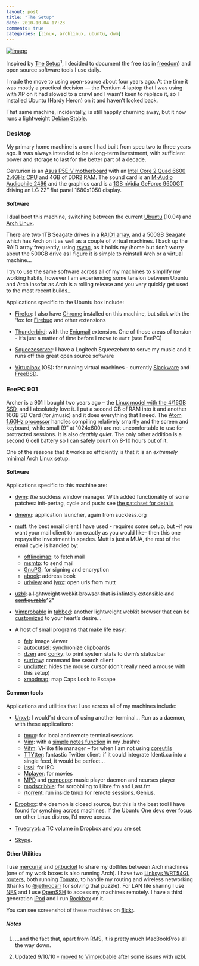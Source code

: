 ```yaml
---
layout: post
title: "The Setup"
date: 2010-10-04 17:23
comments: true
categories: [linux, archlinux, ubuntu, dwm]
---
```

[![image](http://dl.dropbox.com/u/261312/Blog-images/setup.png)](http://www.flickr.com/photos/jasonwryan/4522790892/ "Arch Linux and dwm")

Inspired by [The Setup](http://usesthis.com/)<sup>1</sup>, I decided to document
the free (as in [freedom](http://www.gnu.org/philosophy/free-sw.html))
and open source software tools I use daily.

I made the move to using open-source about four years ago. At the time
it was mostly a practical decision — the Pentium 4 laptop that I was
using with XP on it had slowed to a crawl and I wasn’t keen to replace
it, so I installed Ubuntu (Hardy Heron) on it and haven’t looked back.

That same machine, incidentally, is still happily churning away, but it
now runs a lightweight [Debian Stable](http://www.debian.org/releases/stable/).

### Desktop
My primary home machine is a one I had built from spec two to three
years ago. It was always intended to be a long-term investment, with
sufficient power and storage to last for the better part of a decade.

Centurion is an 
[Asus P5E-V motherboard](http://www.asus.com/Product.aspx?P_ID=cXoprTXLaShErTzI&content=specifications)
with an 
[Intel Core 2 Quad 6600 2.4GHz CPU](http://www.intel.com/products/processor/core2quad/index.htm) and
4GB of DDR2 RAM. The sound card is an 
[M-Audio Audiophile 2496](http://www.m-audio.com/products/en_us/Audiophile2496.html) and the
graphics card is a 
[1GB nVidia GeForce 9600GT](http://www.nvidia.com/object/product_geforce_9600gt_us.html)
driving an LG 22” flat panel 1680x1050 display.

#### Software
I dual boot this machine, switching between the current
[Ubuntu](http://www.ubuntu.com) (10.04) and [Arch Linux](http://archlinux.org).

There are two 1TB Seagate drives in a [RAID1 array](http://en.wikipedia.org/wiki/RAID),
and a 500GB Seagate which has Arch on it as well as a couple of virtual machines. 
I back up the RAID array frequently, using [rsync](http://www.samba.org/rsync/), as it
holds my <span class="file">/home</span> but don’t worry about the 500GB drive 
as I figure it is simple to reinstall Arch or a virtual machine…

I try to use the same software across all of my machines to simplify my
working habits, however I am experiencing some tension between Ubuntu
and Arch insofar as Arch is a rolling release and you very quickly get
used to the most recent builds…

Applications specific to the Ubuntu box include:

* [Firefox](http://www.getfirefox.net/): I also have
[Chrome](http://www.google.com/chrome) installed on this machine, but
stick with the ‘fox for [Firebug](http://getfirebug.com/) and other
extensions

* [Thunderbird](http://www.mozillamessaging.com/en-US/thunderbird/): with
the [Enigmail](http://enigmail.mozdev.org/home/index.php.html)
extension. One of those areas of tension - it’s just a matter of time
before I move to `mutt` (see EeePC)

* [Squeezeserver](http://wiki.slimdevices.com/index.php/SlimServer): I
have a Logitech Squeezebox to serve my music and it runs off this great
open source software

* [Virtualbox](http://www.virtualbox.org/) (OS): for running virtual
machines - currently [Slackware](http://www.slackware.com/) and
[FreeBSD](http://www.freebsd.org/).

### EeePC 901
Archer is a 901 I bought two years ago – the 
[Linux model with the 4/16GB SSD](http://eeepc.asus.com/au/product901-spec.html), and I
absolutely love it. I put a second GB of RAM into it and another 16GB SD
Card (for /music) and it does everything that I need. The 
[Atom 1.6GHz processor](http://www.intel.com/products/processor/atom/index.htm)
handles compiling relatively smartly and the screen and keyboard, while
small (9” at 1024x600) are not uncomfortable to use for protracted
sessions. It is also *deathly quiet*. The only other addition is a
second 6 cell battery so I can safely count on 8-10 hours out of it.

One of the reasons that it works so efficiently is that it is an
*extremely* minimal Arch Linux setup.

#### Software
Applications specific to this machine are:

-   [dwm](http://dwm.suckless.org "dwm page on suckless"): *the*
    suckless window manager. With added functionality of some patches:
    init-pertag, cycle and push: see [the patchset for
    details](https://bitbucket.org/jasonwryan/eeepc/src/tip/Build/dwm/5.8.2-2.diff)
-   [dmenu](http://tools.suckless.org/dmenu/): application launcher,
    again from suckless.org
-   [mutt](http://www.mutt.org/): the best email client I have used -
    requires some setup, but –if you want your mail client to run
    exactly as you would like– then this one repays the investment in
    spades. Mutt is just a MUA, the rest of the email cycle is handled
    by:
    -   [offlineimap](http://github.com/jgoerzen/offlineimap/wiki): to
        fetch mail
    -   [msmtp](http://msmtp.sourceforge.net/): to send mail
    -   [GnuPG](http://www.gnupg.org/): for signing and encryption
    -   [abook](http://abook.sourceforge.net/): address book
    -   [urlview](http://linuxcommand.org/man_pages/urlview1.html) and
        [lynx](http://lynx.browser.org/): open urls from mutt

-   ~~[uzbl](http://www.uzbl.org/): a lightweight webkit browser that is
    infintely extensible and
    [configurable](https://bitbucket.org/jasonwryan/eeepc/src/tip/.config/uzbl/config)~~^2^
-   [Vimprobable](http://www.vimprobable.org/) in
    [tabbed](http://tools.suckless.org/tabbed): another lightweight
    webkit browser that can be
    [customized](http://www.flickr.com/photos/jasonwryan/5063510130/ "Screenshot on Flickr")
    to your heart’s desire…
-   A host of small programs that make life easy:
    -   [feh](https://derf.homelinux.org/projects/feh/): image viewer
    -   [autocutsel](http://www.nongnu.org/autocutsel/): synchronize
        clipboards
    -   [dzen](http://sites.google.com/site/gotmor/dzen) and
        [conky](http://conky.sourceforge.net/): to print system stats to
        dwm’s status bar
    -   [surfraw](http://surfraw.alioth.debian.org/): command line
        search client
    -   [unclutter](http://www.ibiblio.org/pub/X11/contrib/utilities/unclutter-8.README):
        hides the mouse cursor (don’t really need a mouse with this
        setup)
    -   [xmodmap](http://www.xfree86.org/4.2.0/xmodmap.1.html): map Caps
        Lock to Escape

#### Common tools

Applications and utilities that I use across all of my machines include:

- [Urxvt](http://software.schmorp.de/pkg/rxvt-unicode.html): I would’nt
  dream of using another terminal… Run as a daemon, with these
  applications:

    -   [tmux](http://tmux.sourceforge.net/): for local and remote terminal
        sessions
    -   [Vim](http://www.vim.org/): with a [simple notes function](http://jasonwryan.com/blog/2010-09-28-command-line-notes) 
        in my .bashrc
    -   [Vifm](http://vifm.sourceforge.net/): Vi-like file manager – for
        when I am not using
        [coreutils](http://www.gnu.org/software/coreutils/)
    -   [TTYtter](http://www.floodgap.com/software/ttytter/): fantastic
        Twitter client: if it could integrate Identi.ca into a single feed,
        it would be perfect…
    -   [irssi](http://irssi.org/): for IRC
    -   [Mplayer](http://www.mplayerhq.hu/design7/news.html): for movies
    -   [MPD](http://mpd.wikia.com/wiki/Music_Player_Daemon_Wiki) and
        [ncmpcpp](http://unkart.ovh.org/ncmpcpp/): music player daemon and
        ncurses player
    -   [mpdscribble](http://code.google.com/p/mpdscribble/): for scrobbling
        to Libre.fm and Last.fm
    -   [rtorrent](http://libtorrent.rakshasa.no/): run inside tmux for
    remote sessions. Genius.

- [Dropbox](http://www.dropbox.com/): the daemon is closed source, but
  this is the best tool I have found for synching across machines. If the
  Ubuntu One devs ever focus on other Linux distros, I’d move across.
- [Truecrypt](http://www.truecrypt.org/): a TC volume in Dropbox and you
  are set
- [Skype](http://www.skype.com/intl/en/home).

#### Other Utilities
I use [mercurial](http://mercurial.selenic.com/) and
[bitbucket](https://bitbucket.org/jasonwryan/) to share my dotfiles
between Arch machines (one of my work boxes is also running Arch). I
have two [Linksys WRT54GL routers](http://www.linksysbycisco.com/EU/en/products/WRT54GL), both
running [Tomato](http://www.polarcloud.com/tomato), to handle my routing
and wireless networking (thanks to
[@jethrocarr](http://twitter.com/jethrocarr "Jethro on Twitter") for
solving that puzzle). For LAN file sharing I use
[NFS](http://nfs.sourceforge.net/) and I use
[OpenSSH](http://www.openssh.com/) to access my machines remotely. I
have a third generation [iPod](http://guides.macrumors.com/iPod_(3G))
and I run [Rockbox](http://www.rockbox.org/) on it.

You can see screenshot of these machines on
[flickr](http://www.flickr.com/photos/jasonwryan).

##### Notes
1. …and the fact that, apart from RMS, it is pretty much MacBookPros
all the way down.
      
2. Updated 9/10/10 - <a href="http://jasonwryan.com/blog/2010-10-07-vimprobable" title="My post on changing to Vimprobable">moved to Vimprobable</a>
after some issues with uzbl.

